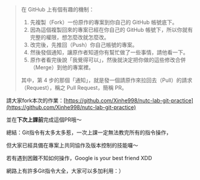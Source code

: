 > 在 GitHub 上有個有趣的機制：
>
> 1. 先複製（Fork）一份原作的專案到你自己的 GitHub 帳號底下。
> 2. 因為這個複製回來的專案已經在你自己的 GitHub 帳號下，所以你就有完整的權限，想怎麼改就怎麼改。
> 3. 改完後，先推回（Push）你自己帳號的專案。
> 4. 然後發個通知，讓原作者知道你有幫忙做了一些事情，請他看一下。
> 5. 原作者看完後說「我覺得可以」，然後就決定把你做的這些修改合併（Merge）到他的專案裡。
>
> 其中，第 4 步的那個「通知」，就是發一個請原作來拉回去（Pull）的請求（Request），稱之 Pull Request，簡稱 PR。

請大家fork本次的作業：[https://github.com/Xinhe998/nutc-lab-git-practice](https://github.com/Xinhe998/nutc-lab-git-practice)

並在**下次上課前**完成這個PR哦～



總結：Git指令有太多太多惹，一次上課一定無法教完所有的指令操作，

但大家已經具備在專案上共同協作及版本控制的技能囉～

若有遇到困難不知如何操作，Google is your best friend XDD

網路上有許多Git指令大全，大家可以多加利用：）

